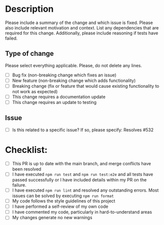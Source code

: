 # Description

Please include a summary of the change and which issue is fixed. Please also include relevant motivation and context. List any dependencies that are required for this change. Additionally, please include reasoning if tests have failed.

## Type of change

Please select everything applicable. Please, do not delete any lines.

- [ ] Bug fix (non-breaking change which fixes an issue)
- [ ] New feature (non-breaking change which adds functionality)
- [ ] Breaking change (fix or feature that would cause existing functionality to not work as expected)
- [ ] This change requires a documentation update
- [ ] This change requires an update to testing

## Issue

- [ ] Is this related to a specific issue? If so, please specify:
      Resolves #532

# Checklist:

- [ ] This PR is up to date with the main branch, and merge conflicts have been resolved
- [ ] I have executed `npm run test` and `npm run test:e2e` and all tests have passed successfully or I have included details within my PR on the failure.
- [ ] I have executed `npm run lint` and resolved any outstanding errors. Most issues can be solved by executing `npm run format`
- [ ] My code follows the style guidelines of this project
- [ ] I have performed a self-review of my own code
- [ ] I have commented my code, particularly in hard-to-understand areas
- [ ] My changes generate no new warnings
